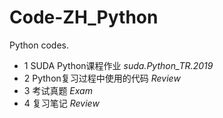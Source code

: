 # Code-ZH_Python
Python codes.

+ 1 SUDA Python课程作业 *suda.Python_TR.2019*
+ 2 Python复习过程中使用的代码 *Review*
+ 3 考试真题 *Exam*
+ 4 复习笔记 *Review*

